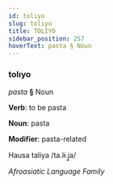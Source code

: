 ```yaml
---
id: tolıyo
slug: tolıyo
title: TOLIYO
sidebar_position: 257
hoverText: pasta § Noun
---
```


### tolıyo

*pasta* **§** Noun

**Verb**: to be pasta

**Noun**: pasta

**Modifier**: pasta-related

Hausa taliya /ta.lɨ.j̰a/

*Afroasiatic Language Family*